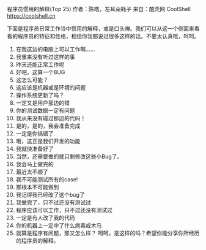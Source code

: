程序员惯用的解释(Top 25)
作者：陈皓，左耳朵耗子
来自：酷壳网 CoolShell https://coolshell.cn

下面是程序员日常工作当中惯用的解释，或是口头禅。我们可以从这一个侧面来看看的程序员的特征和性格，相信你我都说过很多这样的话。不要太认真哦，呵呵。
1. 在我这边的电脑上可以工作啊……
2. 我重来没有听过这样的事
3. 昨天还能正常工作呢
4. 好吧，这算一个BUG
5. 这怎么可能？
6. 这应该是机器或是环境的问题
7. 操作系统更新了吗？
8. 一定又是用户那边的错
9. 你的测试数据一定有问题
10. 我从来没有碰过那边的代码！
11. 是的，是的，我会准备完成
12. 一定是你搞错了
13. 哦，这正是我们开发的功能
14. 我就快准备好了
15. 当然，还需要做的就只剩修改这些小Bug了。
16. 我会马上做完的
17. 最近太不顺了
18. 我不可能测试所有的case!
19. 那根本不可能做到
20. 我记得我已经改了这个bug了
21. 我做完了，只不过还没有测试过
22. 程序应该可以工作，只不过还没有测试过
23. 一定是有人改了我的代码
24. 你的机器上一定中了什么病毒或木马
25. 就算是程序有问题，那又怎么样？
呵呵，是这样的吗？希望你能分享你所经历的程序员的解释。